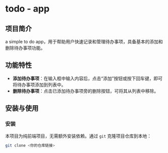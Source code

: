 # todo - app

## 项目简介
a simple to do app，用于帮助用户快速记录和管理待办事项，具备基本的添加和删除待办事项功能。

## 功能特性
- **添加待办事项**：在输入框中输入内容后，点击“添加”按钮或按下回车键，即可将待办事项添加到列表中。  
- **删除待办事项**：点击已添加待办事项旁的删除按钮，可将其从列表中移除。  

## 安装与使用
### 安装
本项目为纯前端项目，无需额外安装依赖。通过 `git` 克隆项目仓库到本地：  
```bash
git clone <你的仓库链接>
